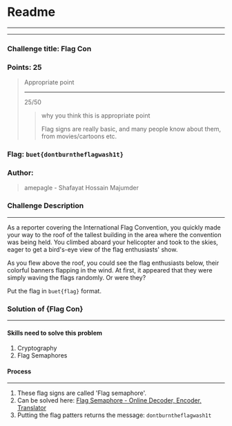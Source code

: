 # Readme

---

---

### Challenge title: Flag Con

### Points: 25

> Appropriate point
> 
> ---
> 
> 25/50
> 
> > why you think this is appropriate point
> > 
> > Flag signs are really basic, and many people know about them, from movies/cartoons etc.

### 

### Flag: `buet{dontburntheflagwash1t}`

### Author:

> amepagle - Shafayat Hossain Majumder

### Challenge Description

---

As a reporter covering the International Flag Convention, you quickly made your way to the roof of the tallest building in the area where the convention was being held. You climbed aboard your helicopter and took to the skies, eager to get a bird's-eye view of the flag enthusiasts' show.

As you flew above the roof, you could see the flag enthusiasts below, their colorful banners flapping in the wind. At first, it appeared that they were simply waving the flags randomly. Or were they?

Put the flag in `buet{flag}` format.

### Solution of {Flag Con}

---

#### Skills need to solve this problem

1. Cryptography
2. Flag Semaphores

#### Process

---

1. These flag signs are called 'Flag semaphore'.
2. Can be solved here: [Flag Semaphore - Online Decoder, Encoder, Translator](https://www.dcode.fr/semaphore-flag)
3. Putting the flag patters returns the message: `dontburntheflagwash1t`